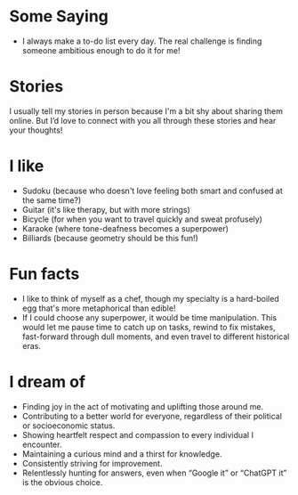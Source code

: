 # Some Saying

- I always make a to-do list every day. The real challenge is finding someone ambitious enough to do it for me!

# Stories

I usually tell my stories in person because I'm a bit shy about sharing them online. But I’d love to connect with you all through these stories and hear your thoughts!

# I like

- Sudoku (because who doesn't love feeling both smart and confused at the same time?)
- Guitar (it's like therapy, but with more strings)
- Bicycle (for when you want to travel quickly and sweat profusely)
- Karaoke (where tone-deafness becomes a superpower)
- Billiards (because geometry should be this fun!)

# Fun facts

- I like to think of myself as a chef, though my specialty is a hard-boiled egg that's more metaphorical than edible!
- If I could choose any superpower, it would be time manipulation. This would let me pause time to catch up on tasks, rewind to fix mistakes, fast-forward through dull moments, and even travel to different historical eras.

# I dream of

- Finding joy in the act of motivating and uplifting those around me.
- Contributing to a better world for everyone, regardless of their political or socioeconomic status.
- Showing heartfelt respect and compassion to every individual I encounter.
- Maintaining a curious mind and a thirst for knowledge.
- Consistently striving for improvement.
- Relentlessly hunting for answers, even when “Google it” or “ChatGPT it” is the obvious choice.